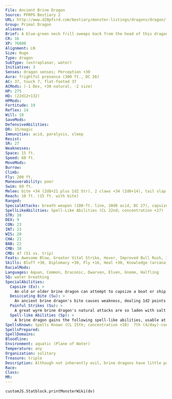 ```yaml
---
File: Ancient Brine Dragon
Source: PFRPG Bestiary 2
URL: http://www.d20pfsrd.com/bestiary/monster-listings/dragons/dragon/-primal-brine
Group: Primal Dragon
aliases: 
Brief: A blue-green neck frill sweeps back from the head of this dragon, leading to a body of shiny scales and fin-like crests.
CR: 16
XP: 76800
Alignment: LN
Size: Huge
Type: dragon
SubType: (extraplanar, water)
Initiative: 3
Senses: dragon senses; Perception +30
Aura: frightful presence (300 ft., DC 26)
AC: 37, touch 7, flat-footed 37
ACMods: (-1 Dex, +30 natural, -2 size)
HP: 275
HD: (22d12+132)
HPMods: 
Fortitude: 19
Reflex: 14
Will: 18
SaveMods: 
DefensiveAbilities: 
DR: 15/magic
Immunities: acid, paralysis, sleep
Resist: 
SR: 27
Weaknesses: 
Space: 15 ft.
Speed: 60 ft.
MoveMods: 
Burrow: 
Climb: 
Fly: 200 ft.
Maneuverability: poor
Swim: 60 ft.
Melee: bite +34 (2d8+21 plus 1d2 Str), 2 claws +34 (2d6+14), tail slap +29 (2d6+21), 2 wings +29 (1d8+7)
Reach: 10 ft. (15 ft. with bite)
Ranged: 
SpecialAttacks: breath weapon (100-ft. line, 20d6 acid, DC 27), capsize, crush, desiccating bite
SpellLikeAbilities: Spell-Like Abilities (CL 22nd; concentration +27)  At Will-control water, obscuring mist, speak with animals (fish only), water breathing  3/day-horrid wilting (DC 23)
STR: 38
DEX: 9
CON: 23
INT: 23
WIS: 20
CHA: 21
BAB: 22
CMB: 38
CMD: 47 (51 vs. trip)
Feats: Awesome Blow, Greater Vital Strike, Hover, Improved Bull Rush, Improved Initiative, Improved Vital Strike, Lightning Reflexes, Power Attack, Skill Focus (Swim), Vital Strike, Wingover
Skills: Bluff +30, Diplomacy +30, Fly +16, Heal +30, Knowledge (arcana) +31, Knowledge (geography) +31, Knowledge (nature) +31, Perception +30, Sense Motive +30, Survival +30, Swim +53, Use Magic Device +30
RacialMods: 
Languages: Aquan, Common, Draconic, Dwarven, Elven, Gnome, Halfling
SQ: water breathing
SpecialAbilities:
  Capsize (Ex): >
    An old or older brine dragon can attempt to capsize a boat or ship by ramming it as a charge attack and making a CMB check. The DC of this check is 25 or the result of the boat captain's Profession (sailor) check, whichever is higher. For each size category larger the ship is than the brine dragon's size, the dragon takes a cumulative -10 penalty on the check.
  Desiccating Bite (Su): >
    An ancient brine dragon's bite causes weakness, dealing 1d2 points of Strength drain in addition to its normal damage. A great wyrm's bite deals 1d4 points of Strength drain. A Fortitude save (DC equals the dragon's breath weapon save DC) negates the Strength drain.
  Painful Strikes (Su): >
    A great wyrm brine dragon's natural attacks are so laden with salt and acidic crystals that every time it strikes a creature with one of these attacks, the target must make a Fortitude save (DC equals the dragon's breath weapon save DC) or be stunned for a round from the pain.
  Spell-like Abilities (Sp): >
    A brine dragon gains the following spell-like abilities, usable at will (unless indicated otherwise) at the listed age. Very young-speak with animals (fish only); Young- obscuring mist; Juvenile-water breathing; Adult-control water; Ancient-horrid wilting (3/day); Great wyrm-tsunami^[This spell is from the Pathfinder RPG Advanced Player's Guide] (3/day).
SpellsKnown: Spells Known (CL 15th; concentration +20)  7th (4/day)-control weather, mass fly^[PFRPG Advanced Player's Guide]  6th (6/day)-fluid form^[PFRPG Advanced Player's Guide], true seeing, transformation  5th (7/day)-break enchantment, dismissal, teleport, wall of force  4th (7/day)-ball lightning^[PFRPG Advanced Player's Guide] (DC 19), ice storm, greater invisibility, solid fog  3rd (7/day)-aqueous orb^[PFRPG Advanced Player's Guide] (DC 18), deep slumber (DC 18), dispel magic, sleet storm (DC 18)  2nd (7/day)-alter self, detect thoughts (DC 17), invisibility, make whole, slipstream^[PFRPG Advanced Player's Guide]  1st (8/day)-color spray (DC 16), feather fall, flare burst^[PFRPG Advanced Player's Guide] (DC 16), ray of enfeeblement, touch of the sea^[PFRPG Advanced Player's Guide]  0 (at will)-arcane mark, detect magic, detect poison, mage hand, message, open/ close, prestidigitation, read magic, resistance
SpellsPrepared: 
SpellDomains: 
Bloodline: 
Environment: aquatic (Plane of Water)
Temperature: any
Organization: solitary
Treasure: triple
Description: Although not inherently evil, brine dragons have little patience for kindness and philanthropy. As they age, they grow more and more opinionated and obsessed with power-by adult age, a brine dragon counts itself a failure if it doesn't rule over a collection of "lesser beings" such as humans, merfolk, locathah, or even sahuagin.
Race: 
Class: 
MR: 
---
```

```dataviewjs
customJS.Statblock.printMonsterWiki(dv)
```
